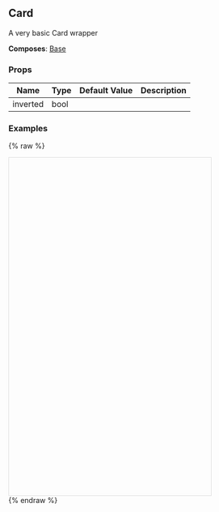 ## Card 
 
A very basic Card wrapper
 
 __Composes__: [Base](Base.md) 


 ### Props
Name | Type | Default Value | Description
--- | --- | --- | --- 
inverted | bool  |   | 
 

  ### Examples

  {% raw %}

  <script src="https://fb.me/react-15.2.1.js"></script>
  <script src="https://fb.me/react-dom-15.2.1.js"></script>
  <script src="https://rawgit.com/bmcmahen/panza/docs/docs/assets/ReactNative.js"></script>
  <script src="https://rawgit.com/bmcmahen/panza/docs/docs/assets/panza.web.js"></script>
  <link href='https://cdn.rawgit.com/driftyco/ionicons/3.0/dist/css/ionicons.css' rel='stylesheet'><link>
  <div style="position: relative; width: 400px; height: 667px; border: 1px solid #ddd;" id='react-root'></div>
  <script>
'use strict';

var _Panza = Panza;
var Button = _Panza.Button;
var Divider = _Panza.Divider;
var Base = _Panza.Base;
var Text = _Panza.Text;
var _ReactNative = ReactNative;
var ListView = _ReactNative.ListView;


function noop() {
  console.log('button pressed');
}

var ds = new ListView.DataSource({
  rowHasChanged: function rowHasChanged(r1, r2) {
    return r1 !== r2;
  }
});

var Module = function Module(_ref) {
  var examples = _ref.examples;


  var datas = ds.cloneWithRows(examples);

  return React.createElement(Base, {
    Component: ListView,
    dataSource: datas,
    renderRow: function renderRow(row) {
      return React.createElement(
        Base,
        { py: 2 },
        React.createElement(
          Base,
          { px: 2 },
          React.createElement(
            Text,
            { mb: 1, bold: true },
            row.title
          )
        ),
        React.createElement(
          Base,
          row.props,
          row.render()
        ),
        React.createElement(
          Base,
          { p: 2, mt: 1 },
          React.createElement(
            'code',
            null,
            React.createElement(
              'pre',
              null,
              row.exampleString || row.code
            )
          )
        )
      );
    },
    renderSeparator: function renderSeparator(a, b) {
      return React.createElement(Divider, { key: a + b });
    }
  });
};

var Examples = function Examples() {
  var _Panza2 = Panza;
  var Card = _Panza2.Card;
  var CardHeader = _Panza2.CardHeader;
  var Image = _Panza2.Image;
  var TouchableIcon = _Panza2.TouchableIcon;
  var Icon = _Panza2.Icon;
  var Divider = _Panza2.Divider;
  var Button = _Panza2.Button;
  var ButtonGroup = _Panza2.ButtonGroup;
  var Text = _Panza2.Text;
  var Base = _Panza2.Base;


  return [{
    title: 'Card',
    description: 'Using Card & CardHeader',
    render: function render() {
      return React.createElement(
        Card,
        null,
        React.createElement(
          CardHeader,
          {
            avatar: 'http://placehold.it/128/08e/fff',
            title: 'Ben McMahen',
            subtitle: 'October 7, 2016'
          },
          React.createElement(
            TouchableIcon,
            {
              accessibilityLabel: 'Show More',
              onPress: noop },
            React.createElement(Icon, { name: 'ios-arrow-down', size: 20, light: true })
          )
        ),
        React.createElement(Image, {
          backgroundColor: '#eee',
          style: { width: '100%', height: 250 },
          source: { uri: 'http://placehold.it/300/08e/fff' }
        }),
        React.createElement(
          Base,
          { p: 2 },
          React.createElement(
            Text,
            { large: true, bold: true, mb: 1 },
            'Card Title'
          ),
          React.createElement(
            Text,
            { lineHeight: 2, small: true },
            'Ad id Lorem officia reprehenderit magna commodo ut voluptate. Ex ipsum in exercitation in officia reprehenderit dolor tempor.'
          )
        ),
        React.createElement(Divider, null),
        React.createElement(
          ButtonGroup,
          { py: 1 },
          React.createElement(
            Button,
            { small: true, onPress: noop, transparent: true, icon: 'ios-heart-outline' },
            'Like'
          ),
          React.createElement(
            Button,
            { small: true, onPress: noop, transparent: true, icon: 'ios-text-outline' },
            'Comment'
          ),
          React.createElement(
            Button,
            { small: true, onPress: noop, transparent: true, icon: 'ios-share-outline' },
            'Share'
          )
        )
      );
    },
    code: '<Button small onPress={noop} transparent icon=\'ios-share-outline\'>\n            Share\n          </Button>',
    code: '<Button small onPress={noop} transparent icon=\'ios-text-outline\'>\n            Comment\n          </Button>',
    code: '<Button small onPress={noop} transparent icon=\'ios-heart-outline\'>\n            Like\n          </Button>',
    code: '<ButtonGroup py={1}>\n          <Button small onPress={noop} transparent icon=\'ios-heart-outline\'>\n            Like\n          </Button>\n          <Button small onPress={noop} transparent icon=\'ios-text-outline\'>\n            Comment\n          </Button>\n          <Button small onPress={noop} transparent icon=\'ios-share-outline\'>\n            Share\n          </Button>\n        </ButtonGroup>',
    code: '<Divider />',
    code: '<Text lineHeight={2} small>\n            Ad id Lorem officia reprehenderit magna commodo ut voluptate. Ex ipsum in exercitation in officia reprehenderit dolor tempor.\n          </Text>',
    code: '<Text large bold mb={1}>Card Title</Text>',
    code: '<Base p={2}>\n          <Text large bold mb={1}>Card Title</Text>\n          <Text lineHeight={2} small>\n            Ad id Lorem officia reprehenderit magna commodo ut voluptate. Ex ipsum in exercitation in officia reprehenderit dolor tempor.\n          </Text>\n        </Base>',
    code: '<Image\n          backgroundColor=\'#eee\'\n          style={{ width: \'100%\', height: 250 }}\n          source={{ uri: \'http://placehold.it/300/08e/fff\' }}\n        />',
    code: '<Icon name=\'ios-arrow-down\' size={20} light />',
    code: '<TouchableIcon\n            accessibilityLabel=\'Show More\'\n            onPress={noop}>\n            <Icon name=\'ios-arrow-down\' size={20} light />\n          </TouchableIcon>',
    code: '<CardHeader\n          avatar=\'http://placehold.it/128/08e/fff\'\n          title=\'Ben McMahen\'\n          subtitle=\'October 7, 2016\'\n        >\n          <TouchableIcon\n            accessibilityLabel=\'Show More\'\n            onPress={noop}>\n            <Icon name=\'ios-arrow-down\' size={20} light />\n          </TouchableIcon>\n        </CardHeader>',
    code: '<Card>\n        <CardHeader\n          avatar=\'http://placehold.it/128/08e/fff\'\n          title=\'Ben McMahen\'\n          subtitle=\'October 7, 2016\'\n        >\n          <TouchableIcon\n            accessibilityLabel=\'Show More\'\n            onPress={noop}>\n            <Icon name=\'ios-arrow-down\' size={20} light />\n          </TouchableIcon>\n        </CardHeader>\n        <Image\n          backgroundColor=\'#eee\'\n          style={{ width: \'100%\', height: 250 }}\n          source={{ uri: \'http://placehold.it/300/08e/fff\' }}\n        />\n        <Base p={2}>\n          <Text large bold mb={1}>Card Title</Text>\n          <Text lineHeight={2} small>\n            Ad id Lorem officia reprehenderit magna commodo ut voluptate. Ex ipsum in exercitation in officia reprehenderit dolor tempor.\n          </Text>\n        </Base>\n        <Divider />\n        <ButtonGroup py={1}>\n          <Button small onPress={noop} transparent icon=\'ios-heart-outline\'>\n            Like\n          </Button>\n          <Button small onPress={noop} transparent icon=\'ios-text-outline\'>\n            Comment\n          </Button>\n          <Button small onPress={noop} transparent icon=\'ios-share-outline\'>\n            Share\n          </Button>\n        </ButtonGroup>\n      </Card>'
  }];
};

var App = function App() {
  return React.createElement(Module, { examples: Examples() });
};

ReactNative.AppRegistry.registerComponent('MyApp', function () {
  return App;
});
ReactNative.AppRegistry.runApplication('MyApp', {
  rootTag: document.getElementById('react-root')
});
  </script>
  {% endraw %}
